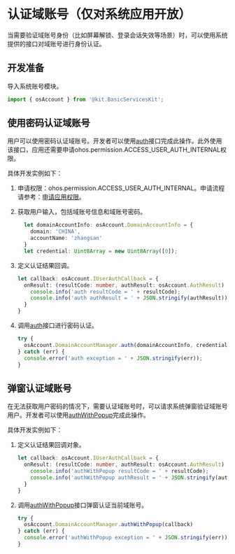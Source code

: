 # 认证域账号（仅对系统应用开放）

<!--Kit: Basic Services Kit-->
<!--Subsystem: Account-->
<!--Owner: @steven-q-->
<!--Designer: @JiDong-CS1-->
<!--Tester: @zhaimengchao-->
<!--Adviser: @zengyawen-->

当需要验证域账号身份（比如屏幕解锁、登录会话失效等场景）时，可以使用系统提供的接口对域账号进行身份认证。

## 开发准备

导入系统账号模块。

```ts
import { osAccount } from '@kit.BasicServicesKit';
```

## 使用密码认证域账号

用户可以使用密码认证域账号。开发者可以使用[auth](../../reference/apis-basic-services-kit/js-apis-osAccount-sys.md#auth10)接口完成此操作。此外使用该接口，应用还需要申请ohos.permission.ACCESS_USER_AUTH_INTERNAL权限。

具体开发实例如下：

1. 申请权限：ohos.permission.ACCESS_USER_AUTH_INTERNAL。申请流程请参考：[申请应用权限](../../security/AccessToken/determine-application-mode.md#system_basic等级应用申请权限的方式)。

2. 获取用户输入，包括域账号信息和域账号密码。

   ```ts
     let domainAccountInfo: osAccount.DomainAccountInfo = {
       domain: 'CHINA',
       accountName: 'zhangsan'
     }
     let credential: Uint8Array = new Uint8Array([0]);
   ```

3. 定义认证结果回调。

   ```ts
   let callback: osAccount.IUserAuthCallback = {
     onResult: (resultCode: number, authResult: osAccount.AuthResult) => {
       console.info('auth resultCode = ' + resultCode);
       console.info('auth authResult = ' + JSON.stringify(authResult));
     }
   }
   ```

4. 调用[auth](../../reference/apis-basic-services-kit/js-apis-osAccount-sys.md#auth10)接口进行密码认证。

   ```ts
   try {
     osAccount.DomainAccountManager.auth(domainAccountInfo, credential, callback);
   } catch (err) {
     console.error('auth exception = ' + JSON.stringify(err));
   }
   ```

## 弹窗认证域账号

在无法获取用户密码的情况下，需要认证域账号时，可以请求系统弹窗验证域账号用户。开发者可以使用[authWithPopup](../../reference/apis-basic-services-kit/js-apis-osAccount-sys.md#authwithpopup10)完成此操作。

具体开发实例如下：

1. 定义认证结果回调对象。

   ```ts
   let callback: osAccount.IUserAuthCallback = {
     onResult: (resultCode: number, authResult: osAccount.AuthResult) => {
       console.info('authWithPopup resultCode = ' + resultCode);
       console.info('authWithPopup authResult = ' + JSON.stringify(authResult));
     }
   }
   ```

2. 调用[authWithPopup](../../reference/apis-basic-services-kit/js-apis-osAccount-sys.md#authwithpopup10)接口弹窗认证当前域账号。

   ```ts
   try {
     osAccount.DomainAccountManager.authWithPopup(callback)
   } catch (err) {
     console.error('authWithPopup exception = ' + JSON.stringify(err));
   }
   ```
